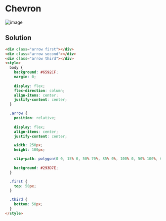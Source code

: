 # Chevron
![image](https://user-images.githubusercontent.com/88684972/185799495-72a6bb9e-78ae-4ed8-a58d-72f5a574ea0b.png)


## Solution
```html
<div class="arrow first"></div>
<div class="arrow second"></div>
<div class="arrow third"></div>
<style>
  body {
    background: #6592CF;
    margin: 0;
    
    display: flex;
    flex-direction: column;
    align-items: center;
    justify-content: center;
  }

  .arrow {
    position: relative;
    
    display: flex;
    align-items: center;
    justify-content: center;

    width: 250px;
    height: 100px;

    clip-path: polygon(0 0, 15% 0, 50% 70%, 85% 0%, 100% 0, 50% 100%, 0 0);
    
    background: #293D7E;
  }

  .first {
    top: 50px;
  }

  .third {
    bottom: 50px;
  }
</style>
```
